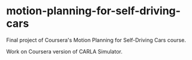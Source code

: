 # motion-planning-for-self-driving-cars
Final project of Coursera's Motion Planning for Self-Driving Cars course.

Work on Coursera version of CARLA Simulator.
